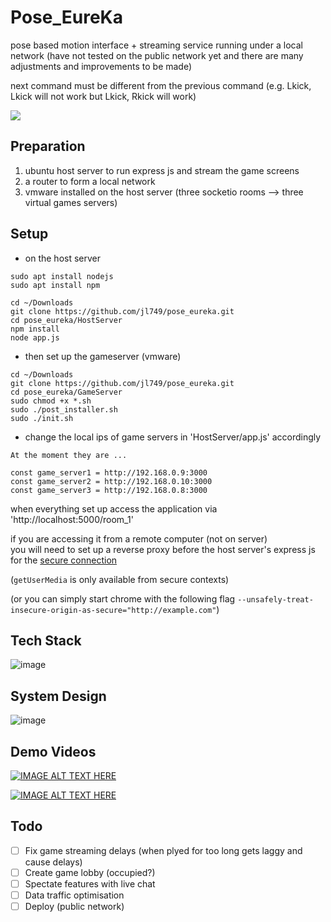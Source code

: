 # Pose_EureKa
pose based motion interface + streaming service running under a local network
(have not tested on the public network yet and there are many adjustments and improvements to be made)


next command must be different from the previous command  (e.g. Lkick, Lkick will not work but Lkick, Rkick will work)


![](https://github.com/jl749/Pose_EureKa/blob/master/1v1_demo.gif)


## Preparation
1) ubuntu host server to run express js and stream the game screens
2) a router to form a local network
3) vmware installed on the host server (three socketio rooms --> three virtual games servers)

## Setup
* on the host server
```
sudo apt install nodejs
sudo apt install npm

cd ~/Downloads
git clone https://github.com/jl749/pose_eureka.git
cd pose_eureka/HostServer
npm install
node app.js
```

* then set up the gameserver (vmware)
```
cd ~/Downloads
git clone https://github.com/jl749/pose_eureka.git
cd pose_eureka/GameServer
sudo chmod +x *.sh
sudo ./post_installer.sh
sudo ./init.sh
```

* change the local ips of game servers in 'HostServer/app.js' accordingly
```
At the moment they are ...

const game_server1 = http://192.168.0.9:3000
const game_server2 = http://192.168.0.10:3000
const game_server3 = http://192.168.0.8:3000
```
when everything set up access the application via 'http://localhost:5000/room_1'

if you are accessing it from a remote computer (not on server) </br>
you will need to set up a reverse proxy before the host server's express js for the [secure connection](https://w3c.github.io/webappsec-secure-contexts/)

(`getUserMedia` is only available from secure contexts)


(or you can simply start chrome with the following flag `--unsafely-treat-insecure-origin-as-secure="http://example.com"`)


## Tech Stack
![image](https://user-images.githubusercontent.com/67103130/144164890-887b67c1-c97d-48f4-a72b-ea5118e73a4c.png)


## System Design
![image](https://user-images.githubusercontent.com/67103130/144165024-fb36e7f2-ceb9-411d-8dd5-8896c0956f41.png)


## Demo Videos
[![IMAGE ALT TEXT HERE](https://img.youtube.com/vi/nO7Ca_bAdnE/0.jpg)](https://youtu.be/nO7Ca_bAdnE)

[![IMAGE ALT TEXT HERE](https://img.youtube.com/vi/4Jr04ehmgc0/0.jpg)](https://youtu.be/4Jr04ehmgc0)


## Todo
- [ ] Fix game streaming delays (when plyed for too long gets laggy and cause delays)
- [ ] Create game lobby (occupied?)
- [ ] Spectate features with live chat
- [ ] Data traffic optimisation
- [ ] Deploy (public network)
